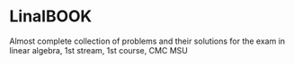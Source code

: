 # LinalBOOK
Almost complete collection of problems and their solutions for the exam in linear algebra, 1st stream, 1st course, CMC MSU
